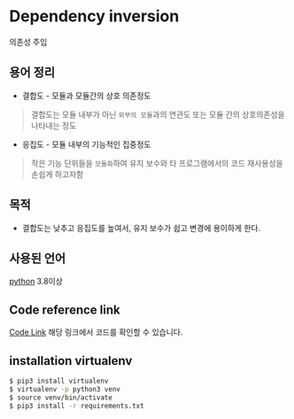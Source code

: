 # Dependency inversion
의존성 주입

## 용어 정리
* 결합도 - 모듈과 모듈간의 상호 의존정도
> 결합도는 모듈 내부가 아닌 `외부의 모듈`과의 연관도 또는 모듈 간의 상호의존성을 나타내는 정도
* 응집도 - 모듈 내부의 기능적인 집중정도
> 작은 기능 단위들을 `모듈화`하여 유지 보수와 타 프로그램에서의 코드 재사용성을 손쉽게 하고자함

## 목적
* 결합도는 낮추고 응집도를 높여서, 유지 보수가 쉽고 변경에 용이하게 한다.


## 사용된 언어
[python] 3.8이상 
 
## Code reference link
[Code Link] 해당 링크에서 코드를 확인할 수 있습니다.

## installation virtualenv
```sh
$ pip3 install virtualenv
$ virtualenv -p python3 venv
$ source venv/bin/activate
$ pip3 install -r requirements.txt
```


[//]: # (These are reference links used in the body of this note and get stripped out when the markdown processor does its job. There is no need to format nicely because it shouldn't be seen. Thanks SO - http://stackoverflow.com/questions/4823468/store-comments-in-markdown-syntax)

   [fount logo]: <https://fount.co/wp-content/uploads/2017/07/fount-ci@2x.png>
   [python]: <https://www.python.org/>
   [Django]: <https://www.djangoproject.com/>
   [Django Rest Framework]: <http://www.django-rest-framework.org/>
   [Django Rest Swagger]: <https://django-rest-swagger.readthedocs.io>
   [Code Link]: <https://www.youtube.com/watch?v=Kv5jhbSkqLE>
